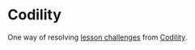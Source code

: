 # Codility
One way of resolving [lesson challenges](https://codility.com/programmers/lessons/) from [Codility](https://codility.com/).

